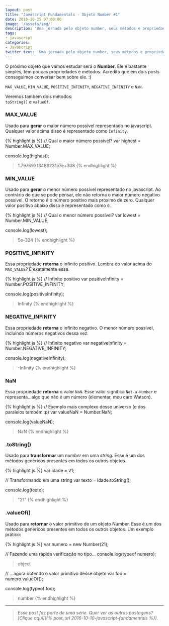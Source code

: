 ```yaml
---
layout: post
title: "Javascript Fundamentals - Objeto Number #1"
date: 2016-10-25 07:00:00
image: '/assets/img/'
description: 'Uma jornada pelo objeto number, seus métodos e propriedades.'
tags:
- javascript
categories:
- Javascript
twitter_text: 'Uma jornada pelo objeto number, seus métodos e propriedades.'
---
```


O próximo objeto que vamos estudar será o **Number**. Ele é bastante simples, tem poucas propriedades e métodos. Acredito que em dois posts conseguimos conversar bem sobre ele. :)

`MAX_VALUE`, `MIN_VALUE`, `POSITIVE_INFINITY`, `NEGATIVE_INFINITY` e `NaN`.

Veremos também dois métodos:  
`toString()` e `valueOf`.


### MAX_VALUE

Usado para **gerar** o maior número possível representado no javascript. Qualquer valor acima disso é representado como `Infinity`.

{% highlight js %}
// Qual o maior número possível?
var highest = Number.MAX_VALUE;

console.log(highest);
> 1.7976931348623157e+308
{% endhighlight %}

### MIN_VALUE

Usado para **gerar** o menor número possível representado no javascript. Ao contrário do que se pode pensar, ele não retorna o maior número negativo possível. O retorno é o número positivo mais próximo de zero. Qualquer valor positivo abaixo disso é representado como `0`.

{% highlight js %}
// Qual o menor número possível?
var lowest = Number.MIN_VALUE;

console.log(lowest);
> 5e-324
{% endhighlight %}

### POSITIVE_INFINITY

Essa propriedade **retorna** o infinito positivo. Lembra do valor acima do `MAX_VALUE`? É exatamente esse.

{% highlight js %}
// Infinito positivo
var positiveInfinity = Number.POSITIVE_INFINITY;

console.log(positiveInfinity);
> Infinity
{% endhighlight %}

### NEGATIVE_INFINITY

Essa propriedade **retorna** o infinito negativo. O menor número possível, incluindo números negativos dessa vez.

{% highlight js %}
// Infinito negativo
var negativeInfinity = Number.NEGATIVE_INFINITY;

console.log(negativeInfinity);
> -Infinity
{% endhighlight %}

### NaN

Essa propriedade **retorna** o valor `NaN`. Esse valor significa `Not-a-Number` e representa...algo que não é um número (elementar, meu caro Watson).

{% highlight js %}
// Exemplo mais complexo desse universo (e dos paralelos também :p)
var valueNaN = Number.NaN;

console.log(valueNaN);
> NaN
{% endhighlight %}

### .toString()

Usado para **transformar** um _number_ em uma _string_. Esse é um dos métodos genéricos presentes em todos os outros objetos.

{% highlight js %}
var idade = 21;

// Transformando em uma string
var texto = idade.toString();

console.log(texto);
> "21"
{% endhighlight %}

### .valueOf()

Usado para **retornar** o valor primitivo de um objeto Number. Esse é um dos métodos genéricos presentes em todos os outros objetos. Um exemplo prático:

{% highlight js %}
var numero = new Number(21);

// Fazendo uma rápida verificação no tipo...
console.log(typeof numero);
> object

// ...agora obtendo o valor primitivo desse objeto
var foo = numero.valueOf();

console.log(typeof foo);
> number
{% endhighlight %}

---

> _Esse post faz parte de uma série. Quer ver as outras postagens? [Clique aqui]({% post_url 2016-10-10-javascript-fundamentals %})._